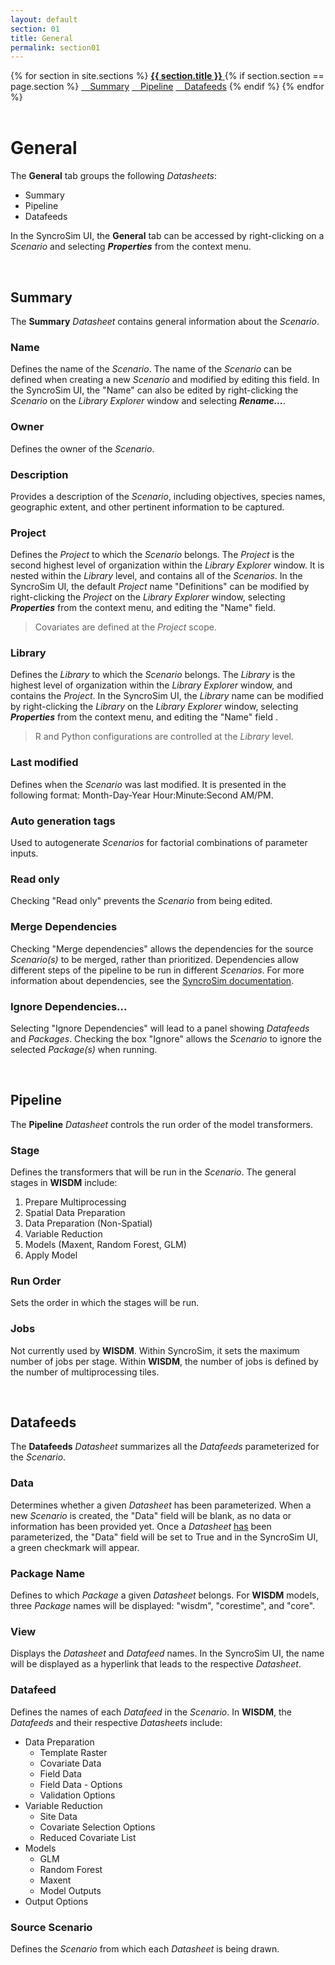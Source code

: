 ```yaml
---
layout: default
section: 01
title: General
permalink: section01
---
```



<!--- Sidebar Navigation Menu --->
<div class="sidenav">
    {% for section in site.sections %}
        <a href="{{site.baseurl}}{{ section.url }}"> <b>{{ section.title }}</b> </a>
        {% if section.section == page.section %}
            <a href="#heading01"> &emsp;Summary</a>
            <a href="#heading02"> &emsp;Pipeline</a>
            <a href="#heading03"> &emsp;Datafeeds</a>
        {% endif %}
    {% endfor %}
</div>
<br>

# **General**

The **General** tab groups the following *Datasheets*:
* Summary
* Pipeline
* Datafeeds

In the SyncroSim UI, the **General** tab can be accessed by right-clicking on a *Scenario* and selecting ***Properties*** from the context menu.

<br>

<p id="heading01"> <h2><b>Summary</b></h2> </p>

The **Summary** *Datasheet* contains general information about the *Scenario*. 

### Name
Defines the name of the *Scenario*. The name of the *Scenario* can be defined when creating a new *Scenario* and modified by editing this field. In the SyncroSim UI, the "Name" can also be edited by right-clicking the *Scenario* on the *Library Explorer* window and selecting ***Rename...***.

### Owner
Defines the owner of the *Scenario*.

### Description
Provides a description of the *Scenario*, including objectives, species names, geographic extent, and other pertinent information to be captured.

### Project
Defines the *Project* to which the *Scenario* belongs. The *Project* is the second highest level of organization within the *Library Explorer* window. It is nested within the *Library* level, and contains all of the *Scenarios*. In the SyncroSim UI, the default *Project* name "Definitions" can be modified by right-clicking the *Project* on the *Library Explorer* window, selecting ***Properties*** from the context menu, and editing the "Name" field. 
> Covariates are defined at the *Project* scope.

### Library
Defines the *Library* to which the *Scenario* belongs. The *Library* is the highest level of organization within the *Library Explorer* window, and contains the *Project*. In the SyncroSim UI, the *Library* name can be modified by right-clicking the *Library* on the *Library Explorer* window, selecting ***Properties*** from the context menu, and editing the "Name" field .
> R and Python configurations are controlled at the *Library* level.

### Last modified
Defines when the *Scenario* was last modified. It is presented in the following format: Month-Day-Year Hour:Minute:Second AM/PM. 

### Auto generation tags
Used to autogenerate *Scenarios* for factorial combinations of parameter inputs.

### Read only
Checking "Read only" prevents the *Scenario* from being edited. 

### Merge Dependencies
Checking "Merge dependencies" allows the dependencies for the source *Scenario(s)* to be merged, rather than prioritized. Dependencies allow different steps of the pipeline to be run in different *Scenarios*. For more information about dependencies, see the [SyncroSim documentation](https://docs.syncrosim.com/how_to_guides/properties_dependencies.html).

### Ignore Dependencies...
Selecting "Ignore Dependencies" will lead to a panel showing *Datafeeds* and *Packages*. Checking the box "Ignore" allows the *Scenario* to ignore the selected *Package(s)* when running. 

<br>

<p id="heading02"> <h2><b>Pipeline</b></h2> </p>

The **Pipeline** *Datasheet* controls the run order of the model transformers. 

### Stage
Defines the transformers that will be run in the *Scenario*. The general stages in **WISDM** include:
1. Prepare Multiprocessing
2. Spatial Data Preparation
3. Data Preparation (Non-Spatial)
4. Variable Reduction
5. Models (Maxent, Random Forest, GLM)
6. Apply Model

### Run Order
Sets the order in which the stages will be run.

### Jobs
Not currently used by **WISDM**. Within SyncroSim, it sets the maximum number of jobs per stage. Within **WISDM**, the number of jobs is defined by the number of multiprocessing tiles. 

<br>

<p id="heading03"> <h2><b>Datafeeds</b></h2> </p>

The **Datafeeds** *Datasheet* summarizes all the *Datafeeds* parameterized for the *Scenario*. 

### Data
Determines whether a given *Datasheet* has been parameterized. When a new *Scenario* is created, the "Data" field will be blank, as no data or information has been provided yet. Once a *Datasheet* <u>has</u> been parameterized, the "Data" field will be set to True and in the SyncroSim UI, a green checkmark will appear.

### Package Name
Defines to which *Package* a given *Datasheet* belongs. For **WISDM** models, three *Package* names will be displayed: "wisdm", "corestime", and "core".

### View
Displays the *Datasheet* and *Datafeed* names. In the SyncroSim UI, the name will be displayed as a hyperlink that leads to the respective *Datasheet*. 

### Datafeed
Defines the names of each *Datafeed* in the *Scenario*. In **WISDM**, the *Datafeeds* and their respective *Datasheets* include:
* Data Preparation
    * Template Raster
    * Covariate Data
    * Field Data
    * Field Data - Options
    * Validation Options
* Variable Reduction
    * Site Data
    * Covariate Selection Options
    * Reduced Covariate List
* Models
    * GLM
    * Random Forest
    * Maxent
    * Model Outputs
* Output Options

### Source Scenario
Defines the *Scenario* from which each *Datasheet* is being drawn. 

<br>
